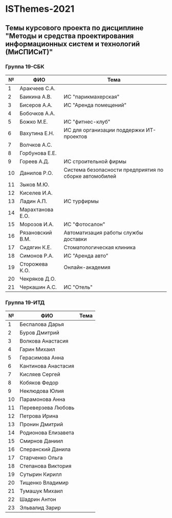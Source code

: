 # ISThemes-2021
## Темы курсового проекта по дисциплине "Методы и средства проектирования информационных систем и технологий (МиСПИСиТ)"


### Группа 19-СБК

|№ |      ФИО            |	Тема	|
|--|---------------------|--------|
|1 |  Аракчеев С.А.      |  |
|2 |  Баикина А.В.       | ИС "парикмахерская" |
|3 |  Бисеров А.А.       | ИС "Аренда помещений" |   
|4 |  Бобочков А.А.      |  |
|5 |  Божко М.Е.         | ИС "фитнес-клуб" |     
|6 |  Вахутина Е.Н.      | ИС для организации поддержки ИТ-проектов |     
|7 |  Волчков А.С.       |  |   
|8 |  Горбунова Е.Е.     |  |          
|9 |  Гореев А.Д.        | ИС строительной фирмы |   
|10|  Данилов Р.О.       | Система безопасности предприятия по сборке автомобилей |      
|11|  Зыков М.Ю.         |  |
|12|  Киселев И.А.       |  |     
|13|  Ладин А.П.         | ИС турфирмы |
|14|  Марахтанова Е.О.   |  |
|15|  Морозов И.А.       | ИС "Фотосалон" |
|16|  Рязановский В.М.   | Автоматизация работы службы доставки |
|17|  Сидягин К.Е.       | Стоматологическая клиника |
|18|  Симонов Р.А.       | ИС "Аренда авто" |
|19|  Сторожева К.О.     | Онлайн-академия |
|20|  Чекряков Д.О.      |  |
|21|  Черкашин А.С.      | ИС "Отель" |

### Группа 19-ИТД

|№ |      ФИО            |	Тема	|
|--|---------------------|--------|
|1 |  Беспалова Дарья      |  |
|2 |  Буров Дмитрий       |  |
|3 |  Волкова Анастасия     |  |   
|4 |  Гарин Михаил      |  |
|5 |  Герасимова Анна         |  |     
|6 |  Кантинова Анастасия      |  |     
|7 |  Кисляев Сергей       |  |   
|8 |  Кобяков Федор     |  |          
|9 |  Неклюдова Юлия        |  |   
|10|  Парамонова Анна       |  |      
|11|  Переверзева Любовь         |  |
|12|  Петрова Ирина       |  |     
|13|  Пронин Дмитрий         |  |
|14|  Родионова Елизавета   |  |
|15|  Смирнов Даниил       |  |
|16|  Сперанский Данила   |  |
|17|  Старченко Ольга       |  |
|18|  Степанова Виктория       |  |
|19|  Сутырин Кирилл     |  |
|20|  Тищенко Владимир      |  |
|21|  Тумашук Михаил      |  |
|22|  Шадрин Антон      |  |
|23|  Эльвалид Зарир      |  |
